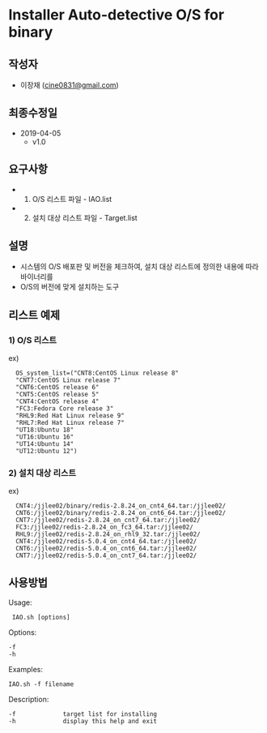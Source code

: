 #  Installer Auto-detective O/S for binary

## 작성자
+ 이장재 (cine0831@gmail.com)

## 최종수정일
+ 2019-04-05
  + v1.0

## 요구사항
+ 1) O/S 리스트 파일 - IAO.list
+ 2) 설치 대상 리스트 파일 - Target.list

## 설명
+ 시스템의 O/S 배포판 및 버전을 체크하여, 설치 대상 리스트에 정의한 내용에 따라 바이너리를
+ O/S의 버전에 맞게 설치하는 도구


## 리스트 예제
### 1) O/S 리스트
ex)
```
  OS_system_list=("CNT8:CentOS Linux release 8"
  "CNT7:CentOS Linux release 7"
  "CNT6:CentOS release 6"
  "CNT5:CentOS release 5"
  "CNT4:CentOS release 4"
  "FC3:Fedora Core release 3"
  "RHL9:Red Hat Linux release 9"
  "RHL7:Red Hat Linux release 7"
  "UT18:Ubuntu 18"
  "UT16:Ubuntu 16"
  "UT14:Ubuntu 14"
  "UT12:Ubuntu 12")
```

### 2) 설치 대상 리스트
ex)
```
  CNT4:/jjlee02/binary/redis-2.8.24_on_cnt4_64.tar:/jjlee02/
  CNT6:/jjlee02/binary/redis-2.8.24_on_cnt6_64.tar:/jjlee02/
  CNT7:/jjlee02/redis-2.8.24_on_cnt7_64.tar:/jjlee02/
  FC3:/jjlee02/redis-2.8.24_on_fc3_64.tar:/jjlee02/
  RHL9:/jjlee02/redis-2.8.24_on_rhl9_32.tar:/jjlee02/
  CNT4:/jjlee02/redis-5.0.4_on_cnt4_64.tar:/jjlee02/
  CNT6:/jjlee02/redis-5.0.4_on_cnt6_64.tar:/jjlee02/
  CNT7:/jjlee02/redis-5.0.4_on_cnt7_64.tar:/jjlee02/
```

## 사용방법

Usage:

     IAO.sh [options]

Options:

    -f
    -h

Examples:

    IAO.sh -f filename

Description:

    -f             target list for installing
    -h             display this help and exit
